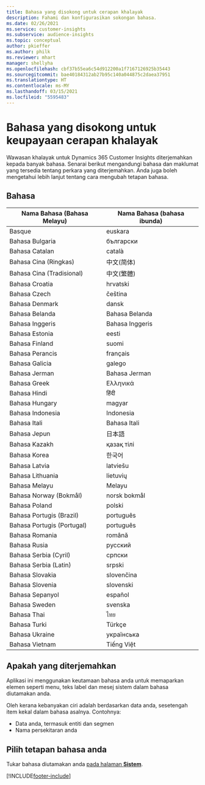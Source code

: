```yaml
---
title: Bahasa yang disokong untuk cerapan khalayak
description: Fahami dan konfigurasikan sokongan bahasa.
ms.date: 02/26/2021
ms.service: customer-insights
ms.subservice: audience-insights
ms.topic: conceptual
author: pkieffer
ms.author: philk
ms.reviewer: mhart
manager: shellyha
ms.openlocfilehash: cbf37b55ea6c54d912200a1f7167126925b35443
ms.sourcegitcommit: bae40184312ab27b95c140a044875c2daea37951
ms.translationtype: HT
ms.contentlocale: ms-MY
ms.lasthandoff: 03/15/2021
ms.locfileid: "5595483"
---
```

# <a name="supported-languages-for-audience-insights-capability"></a>Bahasa yang disokong untuk keupayaan cerapan khalayak

Wawasan khalayak untuk Dynamics 365 Customer Insights diterjemahkan kepada banyak bahasa. Senarai berikut mengandungi bahasa dan maklumat yang tersedia tentang perkara yang diterjemahkan. Anda juga boleh mengetahui lebih lanjut tentang cara mengubah tetapan bahasa. 

## <a name="languages"></a>Bahasa

| Nama Bahasa (Bahasa Melayu)|  Nama Bahasa (bahasa ibunda) |
| ------------- | ------------- |
| Basque | euskara |
| Bahasa Bulgaria | български |
| Bahasa Catalan | català |
| Bahasa Cina (Ringkas) | 中文(简体) |
| Bahasa Cina (Tradisional) | 中文(繁體) |
| Bahasa Croatia | hrvatski |
| Bahasa Czech | čeština |
| Bahasa Denmark | dansk |
| Bahasa Belanda | Bahasa Belanda |
| Bahasa Inggeris | Bahasa Inggeris |
| Bahasa Estonia | eesti |
| Bahasa Finland | suomi |
| Bahasa Perancis | français |
| Bahasa Galicia | galego |
| Bahasa Jerman | Bahasa Jerman |
| Bahasa Greek | Ελληνικά |
| Bahasa Hindi | हिंदी |
| Bahasa Hungary | magyar |
| Bahasa Indonesia | Indonesia |
| Bahasa Itali | Bahasa Itali |
| Bahasa Jepun | 日本語 |
| Bahasa Kazakh | қазақ тілі |
| Bahasa Korea | 한국어 |
| Bahasa Latvia | latviešu |
| Bahasa Lithuania | lietuvių |
| Bahasa Melayu | Melayu |
| Bahasa Norway (Bokmål) | norsk bokmål |
| Bahasa Poland | polski |
| Bahasa Portugis (Brazil) | português |
| Bahasa Portugis (Portugal) | português |
| Bahasa Romania | română |
| Bahasa Rusia | pусский |
| Bahasa Serbia (Cyril) | српски |
| Bahasa Serbia (Latin) | srpski |
| Bahasa Slovakia | slovenčina |
| Bahasa Slovenia | slovenski |
| Bahasa Sepanyol | español |
| Bahasa Sweden | svenska |
| Bahasa Thai | ไทย |
| Bahasa Turki | Türkçe |
| Bahasa Ukraine | українська |
| Bahasa Vietnam | Tiếng Việt |

## <a name="whats-translated"></a>Apakah yang diterjemahkan

Aplikasi ini menggunakan keutamaan bahasa anda untuk memaparkan elemen seperti menu, teks label dan mesej sistem dalam bahasa diutamakan anda.

Oleh kerana kebanyakan ciri adalah berdasarkan data anda, sesetengah item kekal dalam bahasa asalnya. Contohnya:

- Data anda, termasuk entiti dan segmen
- Nama persekitaran anda

## <a name="choose-your-language-settings"></a>Pilih tetapan bahasa anda  

Tukar bahasa diutamakan anda [pada halaman **Sistem**](system.md).


[!INCLUDE[footer-include](../includes/footer-banner.md)]
